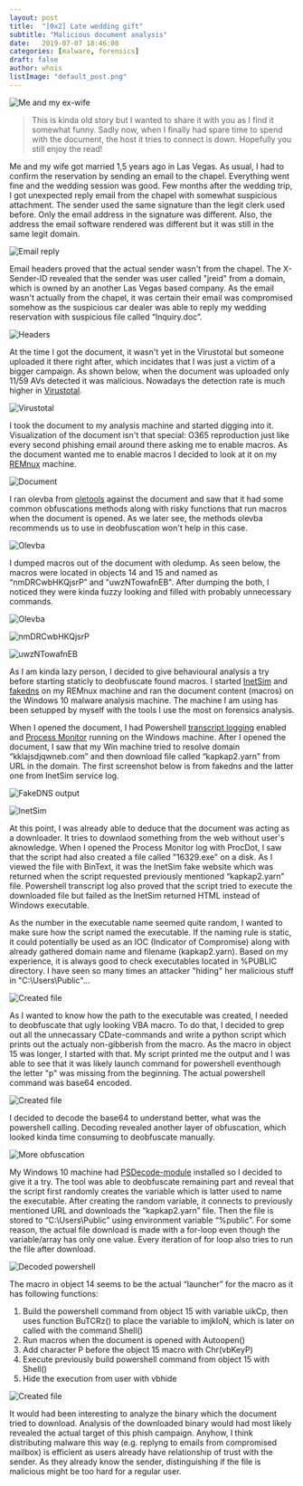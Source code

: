 ```yaml
---
layout: post
title:  "[0x2] Late wedding gift"
subtitle: "Malicious document analysis"
date:   2019-07-07 18:46:00
categories: [malware, forensics]
draft: false
author: whois
listImage: "default_post.png"
---
```


![Me and my ex-wife](/images/blog/special_memory.jpg)

> This is kinda old story but I wanted to share it with you as I find it somewhat funny. Sadly now, when I finally had spare time to spend with the document, the host it tries to connect is down. Hopefully you still enjoy the read!

Me and my wife got married 1,5 years ago in Las Vegas. As usual, I had to confirm the reservation by sending an email to the chapel. Everything went fine and the wedding session was good. Few months after the wedding trip, I got unexpected reply email from the chapel with somewhat suspicious attachment. The sender used the same signature than the legit clerk used before. Only the email address in the signature was different. Also, the address the email software rendered was different but it was still in the same legit domain.

![Email reply](/images/blog/email.png)

Email headers proved that the actual sender wasn't from the chapel. The X-Sender-ID revealed that the sender was user called "jreid" from a domain, which is owned by an another Las Vegas based company. As the email wasn't actually from the chapel, it was certain their email was compromised somehow as the suspicious car dealer was able to reply my wedding reservation with suspicious file called “Inquiry.doc”.

![Headers](/images/blog/headers.png)

At the time I got the document, it wasn't yet in the Virustotal but someone uploaded it there right after, which incidates that I was just a victim of a bigger campaign. As shown below, when the document was uploaded only 11/59 AVs detected it was malicious. Nowadays the detection rate is much higher in [Virustotal](https://www.virustotal.com/gui/file/e67bbba2163b17a3f3463cd89ab4a0158be4bd913fa9931286bebd5738564816/detection).

![Virustotal](/images/blog/vt.png)

I took the document to my analysis machine and started digging into it. Visualization of the document isn't that special: O365 reproduction just like every second phishing email around there asking me to enable macros. As the document wanted me to enable macros I decided to look at it on my [REMnux](https://remnux.org/) machine.

![Document](/images/blog/document.png)

I ran olevba from [oletools](https://github.com/decalage2/oletools/) against the document and saw that it had some common obfuscations methods along with risky functions that run macros when the document is opened. As we later see, the methods olevba recommends us to use in deobfuscation  won't help in this case.

![Olevba](/images/blog/olevba.png)

I dumped macros out of the document with oledump. As seen below, the macros were located in objects 14 and 15 and named as “nmDRCwbHKQjsrP” and "uwzNTowafnEB". After dumping the both, I noticed they were kinda fuzzy looking and filled with probably unnecessary commands.

![Olevba](/images/blog/all_macros.png)

![nmDRCwbHKQjsrP](/images/blog/macro14.png)

![uwzNTowafnEB](/images/blog/macro15.png)

As I am kinda lazy person, I decided to give behavioural analysis a try before starting staticly to deobfuscate found macros. I started [InetSim](https://www.inetsim.org/) and [fakedns](https://github.com/Crypt0s/FakeDns) on my REMnux machine and ran the document content (macros) on the Windows 10 malware analysis machine. The machine I am using has been setupped by myself with the tools I use the most on forensics analysis.

When I opened the document, I had Powershell [transcript logging](https://sid-500.com/2017/11/07/powershell-enabling-transcription-logging-by-using-group-policy/) enabled and [Process Monitor](https://docs.microsoft.com/en-us/sysinternals/downloads/procmon) running on the Windows machine. After I opened the document, I saw that my Win machine tried to resolve domain “kklajsdjqwneb.com” and then download file called “kapkap2.yarn” from URL in the domain. The first screenshot below is from fakedns and the latter one from InetSim service log. 

![FakeDNS output](/images/blog/fakedns.png)

![InetSim](/images/blog/inetsim.png)

At this point, I was already able to deduce that the document was acting as a downloader. It tries to downlaod something from the web without user's aknowledge. When I opened the Process Monitor log with ProcDot, I saw that the script had also created a file called "16329.exe" on a disk. As I viewed the file with BinText, it was the InetSim fake website which was returned when the script requested previously mentioned “kapkap2.yarn” file. Powershell transcript log also proved that the script tried to execute the downloaded file but failed as the InetSim returned HTML instead of Windows executable.

As the number in the executable name seemed quite random, I wanted to make sure how the script named the executable. If the naming rule is static, it could potentially be used as an IOC (Indicator of Compromise) along with already gathered domain name and filename (kapkap2.yarn). Based on my experience, it is always good to check executables located in %PUBLIC directory. I have seen so many times an attacker "hiding" her malicious stuff in  "C:\Users\Public"...

![Created file](/images/blog/procdot.png)

As I wanted to know how the path to the executable was created, I needed to deobfuscate that ugly looking VBA macro. To do that, I decided to grep out all the unnecassary CDate-commands and write a python script which prints out the actualy non-gibberish from the macro. As the macro in object 15 was longer, I started with that. My script printed me the output and I was able to see that it was likely launch command for powershell eventhough the letter "p" was missing from the beginning. The actual powershell command was base64 encoded.

![Created file](/images/blog/deobfuscatingscript.png)

I decided to decode the base64 to understand better, what was the powershell calling. Decoding revealed another layer of obfuscation, which looked kinda time consuming to deobfuscate manually.

![More obfuscation](/images/blog/obfuscated.png)

My Windows 10 machine had [PSDecode-module](https://github.com/R3MRUM/PSDecode) installed so I decided to give it a try. The tool was able to deobfuscate remaining part and reveal that the script first randomly creates the variable which is latter used to name the executable. After creating the random variable, it connects to previously mentioned URL and downloads the “kapkap2.yarn” file. Then the file is stored to “C:\Users\Public” using environment variable “%public”. For some reason, the actual file download is made with a for-loop even though the variable/array has only one value. Every iteration of for loop also tries to run the file after download.

![Decoded powershell](/images/blog/decoded_powershell.png)

The macro in object 14 seems to be the actual “launcher” for the macro as it has following functions:
1. Build the powershell command from object 15 with variable uikCp, then uses function BuTCRz() to place the variable to imjkIoN, which is later on called with the command Shell()
2. Run macros when the document is opened with Autoopen()
3. Add character P before the object 15 macro with Chr(vbKeyP)
4. Execute previously build powershell command from object 15 with Shell()
5. Hide the execution from user with vbhide

![Created file](/images/blog/object14.png)

It would had been interesting to analyze the binary which the document tried to download. Analysis of the downloaded binary would had most likely revealed the actual target of this phish campaign. Anyhow, I think distributing malware this way (e.g. replyng to emails from compromised mailbox) is efficient as users already have relationship of trust with the sender. As they already know the sender, distinguishing if the file is malicious might be too hard for a regular user.

